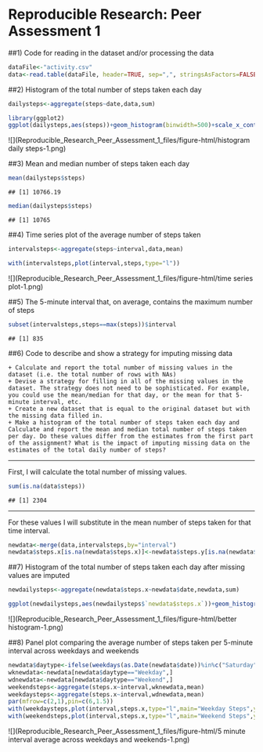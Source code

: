 # Reproducible Research: Peer Assessment 1



##1) Code for reading in the dataset and/or processing the data


```r
dataFile<-"activity.csv"
data<-read.table(dataFile, header=TRUE, sep=",", stringsAsFactors=FALSE, dec=".")
```

##2) Histogram of the total number of steps taken each day


```r
dailysteps<-aggregate(steps~date,data,sum)
```


```r
library(ggplot2)
ggplot(dailysteps,aes(steps))+geom_histogram(binwidth=500)+scale_x_continuous(minor_breaks = seq(1,25000,500),breaks = seq(0,25000,1000))+theme(axis.text.x=element_text(angle = 90, vjust = 0.5))
```

![](Reproducible_Research_Peer_Assessment_1_files/figure-html/histogram daily steps-1.png)<!-- -->

##3) Mean and median number of steps taken each day


```r
mean(dailysteps$steps)
```

```
## [1] 10766.19
```

```r
median(dailysteps$steps)
```

```
## [1] 10765
```

##4) Time series plot of the average number of steps taken


```r
intervalsteps<-aggregate(steps~interval,data,mean)
```


```r
with(intervalsteps,plot(interval,steps,type="l"))
```

![](Reproducible_Research_Peer_Assessment_1_files/figure-html/time series plot-1.png)<!-- -->

##5) The 5-minute interval that, on average, contains the maximum number of steps

```r
subset(intervalsteps,steps==max(steps))$interval
```

```
## [1] 835
```

##6) Code to describe and show a strategy for imputing missing data

    + Calculate and report the total number of missing values in the dataset (i.e. the total number of rows with NAs)
    + Devise a strategy for filling in all of the missing values in the dataset. The strategy does not need to be sophisticated. For example, you could use the mean/median for that day, or the mean for that 5-minute interval, etc.
    + Create a new dataset that is equal to the original dataset but with the missing data filled in.
    + Make a histogram of the total number of steps taken each day and Calculate and report the mean and median total number of steps taken per day. Do these values differ from the estimates from the first part of the assignment? What is the impact of imputing missing data on the estimates of the total daily number of steps?

***
First, I will calculate the total number of missing values.

```r
sum(is.na(data$steps))
```

```
## [1] 2304
```
***
For these values I will substitute in the mean number of steps taken for that time interval.


```r
newdata<-merge(data,intervalsteps,by="interval")
newdata$steps.x[is.na(newdata$steps.x)]<-newdata$steps.y[is.na(newdata$steps.x)]
```
##7) Histogram of the total number of steps taken each day after missing values are imputed

```r
newdailysteps<-aggregate(newdata$steps.x~newdata$date,newdata,sum)
```


```r
ggplot(newdailysteps,aes(newdailysteps$`newdata$steps.x`))+geom_histogram(binwidth=500)+scale_x_continuous(minor_breaks = seq(1,25000,500),breaks = seq(0,25000,1000))+theme(axis.text.x=element_text(angle = 90, vjust = 0.5))+xlab("steps")
```

![](Reproducible_Research_Peer_Assessment_1_files/figure-html/better histogram-1.png)<!-- -->


##8) Panel plot comparing the average number of steps taken per 5-minute interval across weekdays and weekends


```r
newdata$daytype<-ifelse(weekdays(as.Date(newdata$date))%in%c("Saturday","Sunday"),"Weekend","Weekday")
wknewdata<-newdata[newdata$daytype=="Weekday",]
wdnewdata<-newdata[newdata$daytype=="Weekend",]
weekendsteps<-aggregate(steps.x~interval,wknewdata,mean)
weekdaysteps<-aggregate(steps.x~interval,wdnewdata,mean)
par(mfrow=c(2,1),pin=c(6,1.5))
with(weekdaysteps,plot(interval,steps.x,type="l",main="Weekday Steps",ylab = "steps"))
with(weekendsteps,plot(interval,steps.x,type="l",main="Weekend Steps",ylab = "steps"))
```

![](Reproducible_Research_Peer_Assessment_1_files/figure-html/5 minute interval average across weekdays and weekends-1.png)<!-- -->
